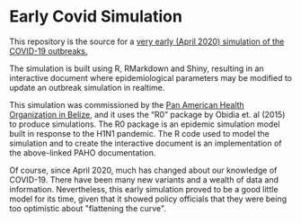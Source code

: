 # Early Covid Simulation
This repository is the source for a [very early (April 2020) simulation of the COVID-19 outbreaks.](https://sibbz.shinyapps.io/docucovid/) 

The simulation is built using R, RMarkdown and Shiny, resulting in an interactive document where epidemiological parameters may be modified to update an outbreak simulation in realtime.

This simulation was commissioned by the [Pan American Health Organization in Belize](https://github.com/gaguilar2015/EarlyCovidSimulation/blob/main/PAHO_simcovid.pdf), and it uses the “R0” package by Obidia et. al (2015) to produce simulations. The R0 package is an epidemic simulation model built in response to the H1N1 pandemic. The R code used to model the simulation and to create the interactive document is an implementation of the above-linked PAHO documentation.

Of course, since April 2020, much has changed about our knowledge of COVID-19. There have been many new variants and a wealth of data and information. Nevertheless, this early simulation proved to be a good little model for its time, given that it showed policy officials that they were being too optimistic about "flattening the curve". 
